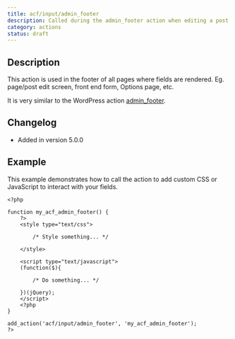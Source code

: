 ```yaml
---
title: acf/input/admin_footer
description: Called during the admin_footer action when editing a post.
category: actions
status: draft
---
```


## Description
This action is used in the footer of all pages where fields are rendered. Eg. page/post edit screen, front end form, Options page, etc.

It is very similar to the WordPress action [admin_footer](https://codex.wordpress.org/Plugin_API/Action_Reference/admin_footer).

## Changelog
- Added in version 5.0.0

## Example
This example demonstrates how to call the action to add custom CSS or JavaScript to interact with your fields.
```
<?php

function my_acf_admin_footer() {
	?>
	<style type="text/css">

		/* Style something... */

	</style>

	<script type="text/javascript">
	(function($){

		/* Do something... */

	})(jQuery);
	</script>
	<?php
}

add_action('acf/input/admin_footer', 'my_acf_admin_footer');
?>
```
